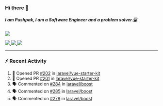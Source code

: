 ### Hi there 👋

##### I am Pushpak, I am a Software Engineer and a problem solver.💻

<a href='https://twitter.com/pushpak1300'><a href="https://pushpak1300.me/" target="_blank">
  <img src="https://img.shields.io/badge/website-%23E34F26.svg?&style=for-the-badge" />
</a> 
 
 <a href="https://twitter.com/pushpak1300" target="_blank">
  <img src="https://img.shields.io/badge/twitter-%231DA1F2.svg?&style=for-the-badge&logo=twitter&logoColor=white" />
</a> 

<a href="https://www.linkedin.com/in/pushpak-c-286b17b1/" target="_blank">
  <img src="https://img.shields.io/badge/linkedin-%230077B5.svg?&style=for-the-badge&logo=linkedin&logoColor=white" />
</a> 

<a href="https://dev.to/pushpak1300/" target="_blank">
  <img src="http://img.shields.io/badge/dev.to-gray?style=for-the-badge&logo=dev.to&?logoColor=white?logoWidth=100?label=" />
</a> 


</p>

---

### ⚡ Recent Activity

<!--START_SECTION:activity-->
1. 💪 Opened PR [#202](https://github.com/laravel/vue-starter-kit/pull/202) in [laravel/vue-starter-kit](https://github.com/laravel/vue-starter-kit)
2. 💪 Opened PR [#201](https://github.com/laravel/vue-starter-kit/pull/201) in [laravel/vue-starter-kit](https://github.com/laravel/vue-starter-kit)
3. 🗣 Commented on [#284](https://github.com/laravel/boost/pull/284#issuecomment-3356210266) in [laravel/boost](https://github.com/laravel/boost)
4. 🗣 Commented on [#285](https://github.com/laravel/boost/issues/285#issuecomment-3356161340) in [laravel/boost](https://github.com/laravel/boost)
5. 🗣 Commented on [#278](https://github.com/laravel/boost/issues/278#issuecomment-3348005610) in [laravel/boost](https://github.com/laravel/boost)
<!--END_SECTION:activity-->

